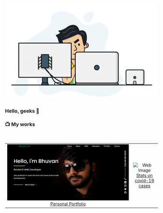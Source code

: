 ![Header](programmer.gif "Header")



### Hello, geeks 👋


### 📺 My works

<br />

| | |
|:-------------------------:|:-------------------------:|
|<img width="2406" alt="Web Image" src="portfolio.PNG">  [Personal Portfolio](https://bhuvan.me) |  <img width="2406" alt="Web Image" src="https://bhuvan.me/assets/images/covid.jpg"> [Stats on covid-19 cases](https://sarscov19.ml) |

<!--
**bhuvism/bhuvism** is a ✨ _special_ ✨ repository because its `README.md` (this file) appears on your GitHub profile.

Here are some ideas to get you started:

- 🔭 I’m currently working on ...
- 🌱 I’m currently learning ...
- 👯 I’m looking to collaborate on ...
- 🤔 I’m looking for help with ...
- 💬 Ask me about ...
- 📫 How to reach me: ...
- 😄 Pronouns: ...
- ⚡ Fun fact: ...
-->
